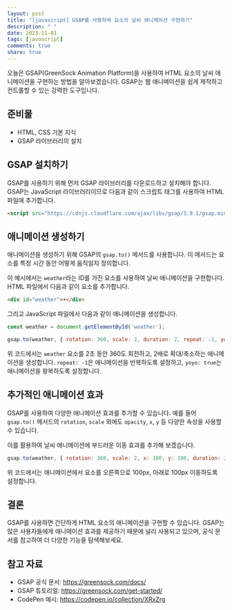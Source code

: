 ```yaml
---
layout: post
title: "[javascript] GSAP를 사용하여 요소의 날씨 애니메이션 구현하기"
description: " "
date: 2023-11-01
tags: [javascript]
comments: true
share: true
---
```


오늘은 GSAP(GreenSock Animation Platform)을 사용하여 HTML 요소의 날씨 애니메이션을 구현하는 방법을 알아보겠습니다. GSAP는 웹 애니메이션을 쉽게 제작하고 컨트롤할 수 있는 강력한 도구입니다.

## 준비물

- HTML, CSS 기본 지식
- GSAP 라이브러리의 설치

## GSAP 설치하기

GSAP를 사용하기 위해 먼저 GSAP 라이브러리를 다운로드하고 설치해야 합니다. GSAP는 JavaScript 라이브러리이므로 다음과 같이 스크립트 태그를 사용하여 HTML 파일에 추가합니다.

```html
<script src="https://cdnjs.cloudflare.com/ajax/libs/gsap/3.9.1/gsap.min.js"></script>
```

## 애니메이션 생성하기

애니메이션을 생성하기 위해 GSAP의 `gsap.to()` 메서드를 사용합니다. 이 메서드는 요소를 특정 시간 동안 어떻게 움직일지 정의합니다.

이 예시에서는 `weather`라는 ID를 가진 요소를 사용하여 날씨 애니메이션을 구현합니다. HTML 파일에서 다음과 같이 요소를 추가합니다.

```html
<div id="weather">☀️</div>
```

그리고 JavaScript 파일에서 다음과 같이 애니메이션을 생성합니다.

```javascript
const weather = document.getElementById('weather');

gsap.to(weather, { rotation: 360, scale: 2, duration: 2, repeat: -1, yoyo: true });
```

위 코드에서는 `weather` 요소를 2초 동안 360도 회전하고, 2배로 확대/축소하는 애니메이션을 생성합니다. `repeat: -1`은 애니메이션을 반복하도록 설정하고, `yoyo: true`는 애니메이션을 왕복하도록 설정합니다.

## 추가적인 애니메이션 효과

GSAP를 사용하여 다양한 애니메이션 효과를 추가할 수 있습니다. 예를 들어 `gsap.to()` 메서드의 `rotation`, `scale` 외에도 `opacity`, `x`, `y` 등 다양한 속성을 사용할 수 있습니다.

이를 활용하여 날씨 애니메이션에 부드러운 이동 효과를 추가해 보겠습니다.

```javascript
gsap.to(weather, { rotation: 360, scale: 2, x: 100, y: 100, duration: 2, repeat: -1, yoyo: true });
```

위 코드에서는 애니메이션에서 요소를 오른쪽으로 100px, 아래로 100px 이동하도록 설정합니다.

## 결론

GSAP를 사용하면 간단하게 HTML 요소의 애니메이션을 구현할 수 있습니다. GSAP는 많은 사용자들에게 애니메이션 효과를 제공하기 때문에 널리 사용되고 있으며, 공식 문서를 참고하여 더 다양한 기능을 탐색해보세요.

## 참고 자료

- GSAP 공식 문서: https://greensock.com/docs/
- GSAP 튜토리얼: https://greensock.com/get-started/
- CodePen 예시: https://codepen.io/collection/XRxZrg